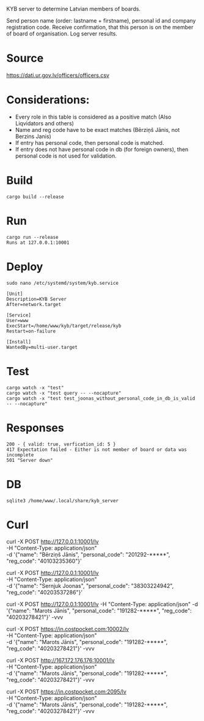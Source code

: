 KYB server to determine Latvian members of boards.

Send person name (order: lastname + firstname), personal id and company registration code.
Receive confirmation, that this person is on the member of board of organisation.
Log server results.

# Source
https://dati.ur.gov.lv/officers/officers.csv

# Considerations:
+ Every role in this table is considered as a positive match (Also Liqvidators and others)
+ Name and reg code have to be exact matches (Bērziņš Jānis, not Berzins Janis)
+ If entry has personal code, then personal code is matched.
+ If entry does not have personal code in db (for foreign owners), then personal code is not used for validation.

# Build
```
cargo build --release
```

# Run
```
cargo run --release
Runs at 127.0.0.1:10001
```

# Deploy
```
sudo nano /etc/systemd/system/kyb.service

[Unit]
Description=KYB Server
After=network.target

[Service]
User=www
ExecStart=/home/www/kyb/target/release/kyb
Restart=on-failure

[Install]
WantedBy=multi-user.target
```

# Test
```
cargo watch -x "test"
cargo watch -x "test query -- --nocapture"
cargo watch -x "test test_joonas_without_personal_code_in_db_is_valid -- --nocapture"
```

# Responses
```
200 - { valid: true, verfication_id: 5 }
417 Expectation failed - Either is not member of board or data was incomplete
501 "Server down"
```

# DB
```
sqlite3 /home/www/.local/share/kyb_server
```

# Curl
curl -X POST http://127.0.0.1:10001/lv \
     -H "Content-Type: application/json" \
     -d '{"name": "Bērziņš Jānis", "personal_code": "201292-*****", "reg_code": "40103235360"}'

curl -X POST http://127.0.0.1:10001/lv \
     -H "Content-Type: application/json" \
     -d '{"name": "Sernjuk Joonas", "personal_code": "38303224942", "reg_code": "40203537286"}'

 curl -X POST http://127.0.0.1:10001/lv -H "Content-Type: application/json" -d '{"name": "Marots Jānis", "personal_code": "191282-*****", "reg_code": "40203278421"}' -vvv

 curl -X POST https://in.costpocket.com:10002/lv \
     -H "Content-Type: application/json" \
     -d '{"name": "Marots Jānis", "personal_code": "191282-*****", "reg_code": "40203278421"}' -vvv

 curl -X POST http://167.172.176.176:10001/lv \
     -H "Content-Type: application/json" \
     -d '{"name": "Marots Jānis", "personal_code": "191282-*****", "reg_code": "40203278421"}' -vvv



 curl -X POST https://in.costpocket.com:2095/lv \
     -H "Content-Type: application/json" \
     -d '{"name": "Marots Jānis", "personal_code": "191282-*****", "reg_code": "40203278421"}' -vvv
